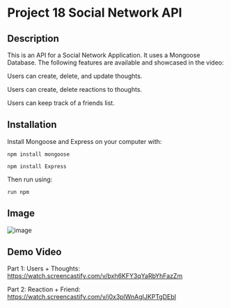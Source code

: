# Project 18 Social Network API

## Description

This is an API for a Social Network Application. It uses a Mongoose Database. The following features are available and showcased in the video:

Users can create, delete, and update thoughts. 


Users can create, delete reactions to thoughts. 


Users can keep track of a friends list.

## Installation

Install Mongoose and Express on your computer with:

`npm install mongoose`

`npm install Express`

Then run using:

`run npm `


## Image

![image](https://user-images.githubusercontent.com/85651950/138612922-1803ad68-5f10-46a2-9071-34bbdf33b3dc.png)



## Demo Video

Part 1: Users + Thoughts: https://watch.screencastify.com/v/bxh6KFY3qYaRbYhFazZm

Part 2: Reaction + Friend: https://watch.screencastify.com/v/j0x3plWnAgIJKPTgDEbI


